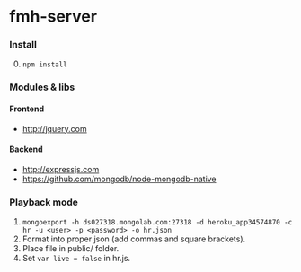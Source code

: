 # fmh-server

### Install
0. `npm install`


### Modules & libs

#### Frontend
* http://jquery.com

#### Backend
* http://expressjs.com
* https://github.com/mongodb/node-mongodb-native


### Playback mode
1. `mongoexport -h ds027318.mongolab.com:27318 -d heroku_app34574870 -c hr -u <user> -p <password> -o hr.json`
2. Format into proper json (add commas and square brackets).
3. Place file in public/ folder.
4. Set `var live = false` in hr.js.
